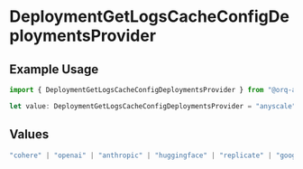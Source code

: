 # DeploymentGetLogsCacheConfigDeploymentsProvider

## Example Usage

```typescript
import { DeploymentGetLogsCacheConfigDeploymentsProvider } from "@orq-ai/node/models/operations";

let value: DeploymentGetLogsCacheConfigDeploymentsProvider = "anyscale";
```

## Values

```typescript
"cohere" | "openai" | "anthropic" | "huggingface" | "replicate" | "google" | "google-ai" | "azure" | "aws" | "anyscale" | "perplexity" | "groq" | "fal" | "leonardoai" | "nvidia" | "jina" | "togetherai" | "elevenlabs"
```